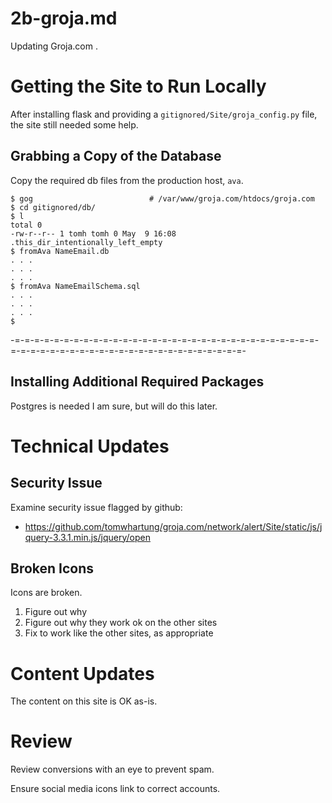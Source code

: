 
# 2b-groja.md

Updating Groja.com .

# Getting the Site to Run Locally

After installing flask and providing a `gitignored/Site/groja_config.py` file, the site still needed some help.

## Grabbing a Copy of the Database

Copy the required db files from the production host, `ava`.

```
$ gog                          # /var/www/groja.com/htdocs/groja.com
$ cd gitignored/db/
$ l
total 0
-rw-r--r-- 1 tomh tomh 0 May  9 16:08 .this_dir_intentionally_left_empty
$ fromAva NameEmail.db
. . .
. . .
. . .
$ fromAva NameEmailSchema.sql
. . .
. . .
. . .
$
```

-=-=-=-=-=-=-=-=-=-=-=-=-=-=-=-=-=-=-=-=-=-=-=-=-=-=-=-=-=-=-=-=-=-=-=-=-=-=-=-=-=-=-=-=-=-=-=-=-=-=-=-=-=-=-=-

## Installing Additional Required Packages

Postgres is needed I am sure, but will do this later.

# Technical Updates

## Security Issue

Examine security issue flagged by github:

- https://github.com/tomwhartung/groja.com/network/alert/Site/static/js/jquery-3.3.1.min.js/jquery/open

## Broken Icons

Icons are broken.

1. Figure out why
2. Figure out why they work ok on the other sites
3. Fix to work like the other sites, as appropriate

# Content Updates

The content on this site is OK as-is.

# Review

Review conversions with an eye to prevent spam.

Ensure social media icons link to correct accounts.

